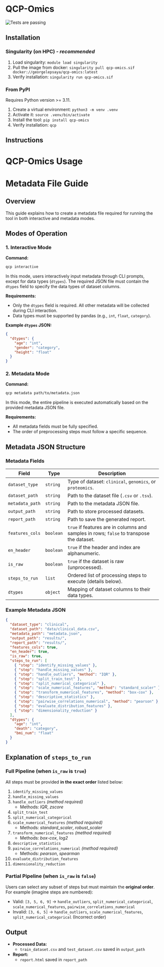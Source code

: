 # QCP-Omics

![Tests are passing](https://github.com/georgelepsaya/qcp-omics/actions/workflows/tests.yaml/badge.svg)


## Installation

### Singularity (on HPC) - _recommended_
1. Load singularity: `module load singularity`
2. Pull the image from docker: `singularity pull qcp-omics.sif docker://georgelepsaya/qcp-omics:latest`
3. Verify installation: `singularity run qcp-omics.sif`

### From PyPI

Requires Python version >= 3.11.

1. Create a virtual environment: `python3 -m venv .venv`
2. Activate it: `source .venv/bin/activate`
3. Install the tool: `pip install qcp-omics`
4. Verify installation: `qcp`

## Instructions

# QCP-Omics Usage

# Metadata File Guide

## Overview

This guide explains how to create a metadata file required for running the tool in both interactive and metadata modes.

## Modes of Operation

### 1. Interactive Mode

**Command:**
```bash
qcp interactive
```

In this mode, users interactively input metadata through CLI prompts, except for data types (`dtypes`). The required JSON file must contain the `dtypes` field to specify the data types of dataset columns.

**Requirements:**
- Only the `dtypes` field is required. All other metadata will be collected during CLI interaction.
- Data types must be supported by pandas (e.g., `int`, `float`, `category`).

**Example `dtypes` JSON:**
```json
{
  "dtypes": {
    "age": "int",
    "gender": "category",
    "height": "float"
  }
}
```

### 2. Metadata Mode

**Command:**
```bash
qcp metadata path/to/metadata.json
```

In this mode, the entire pipeline is executed automatically based on the provided metadata JSON file.

**Requirements:**
- All metadata fields must be fully specified.
- The order of preprocessing steps must follow a specific sequence.

## Metadata JSON Structure

### Metadata Fields

| Field               | Type                     | Description                                                                                  |
|--------------------|--------------------------|----------------------------------------------------------------------------------------------|
| `dataset_type`     | `string`                | Type of dataset: `clinical`, `genomics`, or `proteomics`.                                     |
| `dataset_path`     | `string`                | Path to the dataset file (`.csv` or `.tsv`).                                                 |
| `metadata_path`    | `string`                | Path to the metadata JSON file.                                                              |
| `output_path`      | `string`                | Path to store processed datasets.                                                            |
| `report_path`      | `string`                | Path to save the generated report.                                                           |
| `features_cols`    | `boolean`               | `true` if features are in columns and samples in rows; `false` to transpose the dataset.      |
| `en_header`        | `boolean`               | `true` if the header and index are alphanumeric.                                             |
| `is_raw`           | `boolean`               | `true` if the dataset is raw (unprocessed).                                                  |
| `steps_to_run`     | `list`                  | Ordered list of processing steps to execute (details below).                                 |
| `dtypes`           | `object`                | Mapping of dataset columns to their data types.                                              |

### Example Metadata JSON

```json
{
  "dataset_type": "clinical",
  "dataset_path": "data/clinical_data.csv",
  "metadata_path": "metadata.json",
  "output_path": "results/",
  "report_path": "results/",
  "features_cols": true,
  "en_header": true,
  "is_raw": true,
  "steps_to_run": [
    { "step": "identify_missing_values" },
    { "step": "handle_missing_values" },
    { "step": "handle_outliers", "method": "IQR" },
    { "step": "split_train_test" },
    { "step": "split_numerical_categorical" },
    { "step": "scale_numerical_features", "method": "standard_scaler" },
    { "step": "transform_numerical_features", "method": "box-cox" },
    { "step": "descriptive_statistics" },
    { "step": "pairwise_correlations_numerical", "method": "pearson" },
    { "step": "evaluate_distribution_features" },
    { "step": "dimensionality_reduction" }
  ],
  "dtypes": {
    "age": "int",
    "death": "category",
    "bmi_num": "float"
  }
}
```

## Explanation of `steps_to_run`

### Full Pipeline (when `is_raw` is `true`)
All steps must be provided **in the exact order** listed below:

1. `identify_missing_values`
2. `handle_missing_values`
3. `handle_outliers` *(method required)*
    - Methods: *IQR*, *zscore*
5. `split_train_test`
6. `split_numerical_categorical`
7. `scale_numerical_features` *(method required)*
    - Methods: *standard_scaler*, *robust_scaler*
8. `transform_numerical_features` *(method required)*
    - Methods: *box-cox*, *log2*
9. `descriptive_statistics`
10. `pairwise_correlations_numerical` *(method required)*
    - Methods: *pearson*, *spearman*
11. `evaluate_distribution_features`
12. `dimensionality_reduction`

### Partial Pipeline (when `is_raw` is `false`)
Users can select any subset of steps but must maintain the **original order**. For example (imagine steps are numbered):

- Valid: `[3, 5, 6, 9]` → `handle_outliers`, `split_numerical_categorical`, `scale_numerical_features`, `pairwise_correlations_numerical`
- Invalid: `[3, 6, 5]` → `handle_outliers`, `scale_numerical_features`, `split_numerical_categorical` (Incorrect order)

## Output

- **Processed Data:**
  - `train_dataset.csv` and `test_dataset.csv` saved in `output_path`
- **Report:**
  - `report.html` saved in `report_path`

